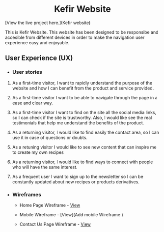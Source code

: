 <h1 align="center">Kefir Website</h1>

[View the live project here.](Kefir website)

This is Kefir Website. This website has been designed to be responsibe and accesible from different devices in order to make the navigation user experience easy and enjoyable.


## User Experience (UX)

-   ### User stories

   
1. As a first-time visitor, I want to rapidly understand the purpose of the website and how I can benefit from the product and service provided.

2. As a first-time visitor I want to be able to navigate through the page in a ease and clear way.

3. As a first-time visitor I want to find on the site all the social media links, so I can check if the site is trustworthy. Also, I would like see the real testimonials that help me understand the benefits of the product.

4. As a returning visitor, I would like to find easily the contact area, so I can use it in case of questions or doubts.
5. As a retuning visitor I would like to see new content that can inspire me to create my own recipes 
6. As a returning visitor, I would like to find ways to connect with people who will have the same interest. 
7. As a frequent user I want to sign up to the newsletter so I can be constantly updated about new recipes or products derivatives. 



*   ### Wireframes

    -   Home Page Wireframe - [View](test/scr/assets/wireframes/homepage.pdf)

    -   Mobile Wireframe - [View](Add mobile Wireframe )

    -   Contact Us Page Wireframe - [View](https://github.com/andna5980/test/blob/main/src/assets/wireframes/Contactus.pdf)
